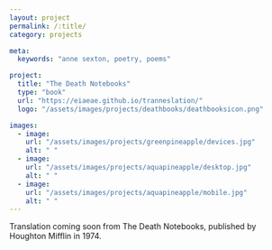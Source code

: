 ```yaml
---
layout: project
permalink: /:title/
category: projects

meta:
  keywords: "anne sexton, poetry, poems"

project:
  title: "The Death Notebooks"
  type: "book"
  url: "https://eiaeae.github.io/tranneslation/"
  logo: "/assets/images/projects/deathbooks/deathbooksicon.png"

images:
  - image:
    url: "/assets/images/projects/greenpineapple/devices.jpg"
    alt: " "
  - image:
    url: "/assets/images/projects/aquapineapple/desktop.jpg"
    alt: " "
  - image:
    url: "/assets/images/projects/aquapineapple/mobile.jpg"
    alt: " "
---
```

<p>Translation coming soon from The Death Notebooks, published by Houghton Mifflin in 1974.</p>

